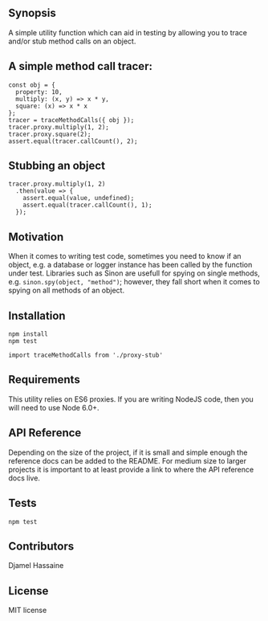 ## Synopsis

A simple utility function which can aid in testing by allowing you to trace and/or stub method calls on an object.

## A simple method call tracer:
```
const obj = {
  property: 10,
  multiply: (x, y) => x * y,
  square: (x) => x * x
};
tracer = traceMethodCalls({ obj });
tracer.proxy.multiply(1, 2);
tracer.proxy.square(2);
assert.equal(tracer.callCount(), 2);
```

## Stubbing an object

```
tracer.proxy.multiply(1, 2)
  .then(value => {
    assert.equal(value, undefined);
    assert.equal(tracer.callCount(), 1);
  });
```

## Motivation
When it comes to writing test code, sometimes you need to know if an object, e.g. a database or logger instance has been called by the function under test. Libraries such as Sinon are usefull for spying on single methods, e.g. `sinon.spy(object, "method")`; however, they fall short when it comes to spying on all methods of an object.

## Installation

```
npm install
npm test
```
```
import traceMethodCalls from './proxy-stub'
```

## Requirements
This utility relies on ES6 proxies. If you are writing NodeJS code, then you will need to use Node 6.0+.

## API Reference

Depending on the size of the project, if it is small and simple enough the reference docs can be added to the README. For medium size to larger projects it is important to at least provide a link to where the API reference docs live.

## Tests

```
npm test
```

## Contributors
Djamel Hassaine

## License

MIT license
